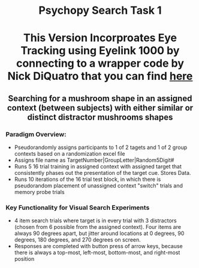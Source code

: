 # <p align="center"> Psychopy Search Task 1 </p>
# <p align="center"> This Version Incorproates Eye Tracking using Eyelink 1000 by connecting to a wrapper code by Nick DiQuatro that you can find [here](https://github.com/ndiquattro/pylinkwrapper) </p>
## <p align="center"> Searching for a mushroom shape in an assigned context (between subjects) with either similar or distinct distractor mushrooms shapes </p>

### Paradigm Overview:
* Pseudorandomly assigns participants to 1 of 2 tagets and 1 of 2 group contexts based on a randomization excel file
* Assigns file name as TargetNumber|GroupLetter|Random5Digit#
* Runs 5 16 trial training in assigned context with assigned target that consistently phases out the presentation of the target cue. Stores Data.
* Runs 10 iterations of the 16 trial test block, in which there is pseudorandom placement of unassigned context "switch" trials and memory probe trials

### Key Functionality for Visual Search Experiments
* 4 item search trials where target is in every trial with 3 distractors (chosen from 6 possible from the assigned context). Four items are always 90 degrees apart, but jitter around locations at 0 degrees, 90 degrees, 180 degrees, and 270 degrees on screen.
* Responses are completed with button press of arrow keys, because there is always a top-most, left-most, bottom-most, and right-most position

